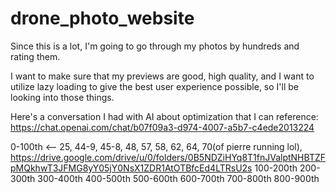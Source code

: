 # drone_photo_website
Since this is a lot, I'm going to go through my photos by hundreds and rating them.

I want to make sure that my previews are good, high quality, and I want to utilize lazy loading to give the best user experience possible, so I'll be looking into those things.

Here's a conversation I had with AI about optimization that I can reference: https://chat.openai.com/chat/b07f09a3-d974-4007-a5b7-c4ede2013224


0-100th <-- 25, 44-9, 45-8, 48, 57, 58, 62, 64, 70(of pierre running lol), 
https://drive.google.com/drive/u/0/folders/0B5NDZiHYq8T1fnJValptNHBTZFpMQkhwT3JFMG8yY05jY0NsX1ZDR1AtOTBfcEd4LTRsU2s
100-200th
200-300th
300-400th
400-500th
500-600th
600-700th
700-800th
800-900th

